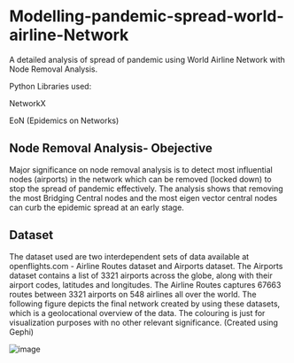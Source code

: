 # Modelling-pandemic-spread-world-airline-Network
A detailed analysis of spread of pandemic using World Airline Network with Node Removal Analysis.

Python Libraries used:

NetworkX

EoN (Epidemics on Networks)

## Node Removal Analysis- Obejective
Major significance on node removal analysis is to detect most influential nodes (airports) in the network which can be removed (locked down) to stop the spread of pandemic effectively. The analysis shows that removing the most Bridging Central nodes and the most eigen vector central nodes can curb the epidemic spread at an early stage. 

## Dataset
The dataset used are two interdependent sets of data available at openflights.com - Airline Routes dataset and Airports dataset. The Airports dataset contains a list of 3321 airports across the globe, along with their airport codes, latitudes and longitudes. The Airline Routes captures 67663 routes between 3321 airports on 548 airlines all over the world. The following figure depicts the final network created by using these datasets, which is a geolocational overview of the data. The colouring is just for visualization purposes with no other relevant significance. (Created using Gephi)


![image](https://user-images.githubusercontent.com/102705658/230988003-be04beb5-e665-49fe-80e3-5d61622ac285.png)
